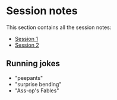 # Session notes

This section contains all the session notes:

- [Session 1](01.md)
- [Session 2](02.md)

## Running jokes

- "peepants"
- "surprise bending"
- "Ass-op's Fables"
